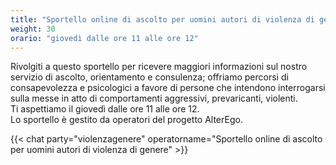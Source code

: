 ```yaml
---
title: "Sportello online di ascolto per uomini autori di violenza di genere"
weight: 30
orario: "giovedì dalle ore 11 alle ore 12"
---
```


Rivolgiti a questo sportello per ricevere maggiori informazioni sul nostro servizio di ascolto, orientamento e consulenza;  offriamo percorsi di consapevolezza e psicologici a favore di persone che intendono interrogarsi sulla messe in atto di comportamenti aggressivi, prevaricanti, violenti.  
Ti aspettiamo il giovedì dalle ore 11 alle ore 12.  
Lo sportello è gestito da operatori del progetto AlterEgo.

{{< chat party="violenzagenere" operatorname="Sportello online di ascolto per uomini autori di violenza di genere" >}}
